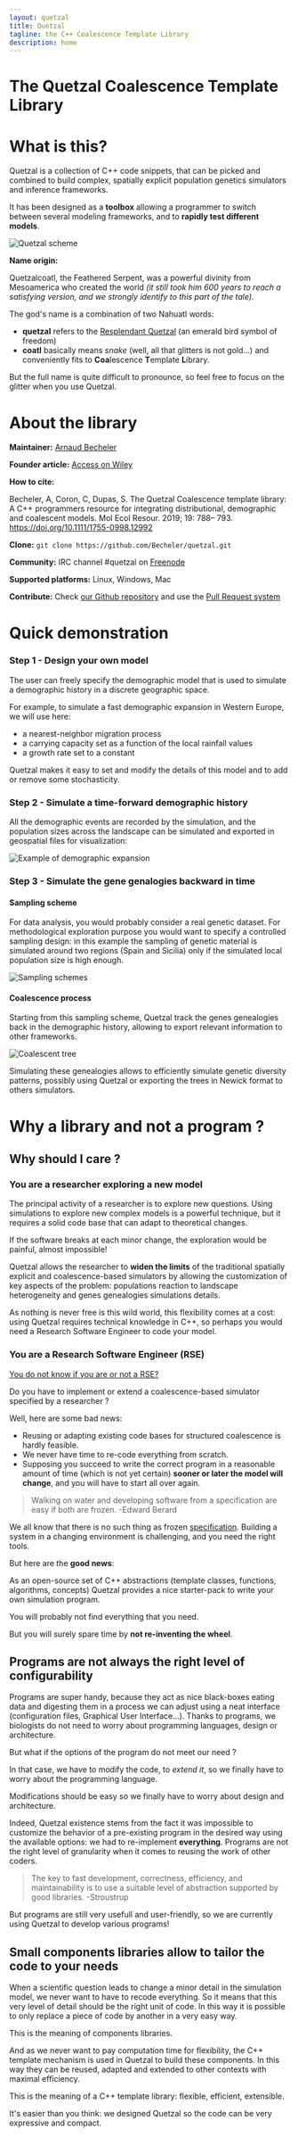 ```yaml
---
layout: quetzal
title: Quetzal
tagline: the C++ Coalescence Template Library
description: home
---
```


# The Quetzal Coalescence Template Library

# What is this?

Quetzal is a collection of C++ code snippets, that can be picked and combined to
build complex, spatially explicit population genetics simulators and inference frameworks.

It has been designed as a **toolbox** allowing a programmer to switch between several
modeling frameworks, and to **rapidly test different models**.

![Quetzal scheme]( {{site.url}}/draw/quetzal_scheme.png)

**Name origin:**

Quetzalcoatl, the Feathered Serpent, was a powerful divinity from Mesoamerica who created the world
*(it still took him 600 years to reach a satisfying version, and we strongly identify to this part
  of the tale).*

The god's name is a combination of two Nahuatl words:
- **quetzal** refers to the [Resplendant Quetzal](https://en.wikipedia.org/wiki/Resplendent_quetzal) (an emerald bird symbol of freedom)
- **coatl** basically means *snake* (well, all that glitters is not gold...) and
conveniently fits to **Coa**lescence **T**emplate **L**ibrary.

But the full name is quite difficult to pronounce, so feel free to focus on the glitter when you use Quetzal.

# About the library

**Maintainer:** [Arnaud Becheler](https://becheler.github.io/)

**Founder article:** [Access on Wiley](https://onlinelibrary.wiley.com/doi/full/10.1111/1755-0998.12992)

**How to cite:**  

Becheler, A, Coron, C, Dupas, S. The Quetzal Coalescence template library: A C++ programmers resource for integrating distributional, demographic and coalescent models. Mol Ecol Resour. 2019; 19: 788– 793. https://doi.org/10.1111/1755-0998.12992

**Clone:** ``git clone https://github.com/Becheler/quetzal.git``

**Community:** IRC channel \#quetzal on [Freenode](https://webchat.freenode.net/)

**Supported platforms:** Linux, Windows, Mac

**Contribute:** Check [our Github repository](https://github.com/Becheler/quetzal) and use the [Pull Request system](https://help.github.com/articles/creating-a-pull-request/)

# Quick demonstration

### Step 1 - Design your own model

The user can freely specify the demographic model that is used to simulate a
demographic history in a discrete geographic space.

For example, to simulate a fast demographic expansion in Western Europe, we will use
here:
* a nearest-neighbor migration process
* a carrying capacity set as a function of the local rainfall values
* a growth rate set to a constant

Quetzal makes it easy to set and modify the details of this model and to add
or remove some stochasticity.

### Step 2 - Simulate a time-forward demographic history

All the demographic events are recorded by the simulation, and
the population sizes across the landscape can be simulated and exported in
geospatial files for visualization:

![Example of demographic expansion]( {{site.url}}/demo/model1/history.gif)

### Step 3 - Simulate the gene genalogies backward in time

#### Sampling scheme

For data analysis, you would probably consider a real genetic dataset.
For methodological exploration purpose you would
want to specify a controlled sampling design: in this example the sampling of genetic material
is simulated around two regions (Spain and Sicilia) only if the simulated local
population size is high enough.

![Sampling schemes]( {{site.url}}/demo/model1/sampling.png)

#### Coalescence process

Starting from this sampling scheme, Quetzal track the genes genealogies
back in the demographic history, allowing to export relevant information to other frameworks.

![Coalescent tree]( {{site.url}}/draw/demo/tree.png)

Simulating these genealogies allows to efficiently simulate genetic diversity patterns,
possibly using Quetzal or exporting the trees in Newick format to others simulators.


# Why a library and not a program ?

## Why should I care ?

### You are a researcher exploring a new model

The principal activity of a researcher is to explore new questions. Using simulations
to explore new complex models is a powerful technique, but it requires a solid
code base that can adapt to theoretical changes.

If the software breaks at each minor change, the exploration would be
painful, almost impossible!

Quetzal allows the researcher to **widen the limits** of the traditional spatially explicit
and coalescence-based simulators by allowing the customization of key aspects of
the problem: populations reaction to landscape heterogeneity and genes genealogies
simulations details.

As nothing is never free is this wild world, this flexibility comes at a cost:
using Quetzal requires technical knowledge in C++, so perhaps you would need a
Research Software Engineer to code your model.

### You are a Research Software Engineer (RSE)

[You do not know if you are or not a RSE?](https://rse.ac.uk/who/)

Do you have to implement or extend a coalescence-based simulator specified by a researcher ?

Well, here are some bad news:
 - Reusing or adapting existing code bases for structured coalescence is hardly feasible.
 - We never have time to re-code everything from scratch.
 - Supposing you succeed to write the correct program
in a reasonable amount of time (which is not yet certain) **sooner or later the model will change**,
and you will have to start all over again.

> Walking on water and developing software from a specification are easy if both are frozen.
> -Edward Berard

We all know that there is no such thing as frozen [specification](https://en.wikipedia.org/wiki/Software_requirements_specification). Building a
system in a changing environment is challenging, and you need the right tools.

But here are the **good news**:

As an open-source set of C++ abstractions (template classes, functions, algorithms, concepts)
Quetzal provides a nice starter-pack to write your own simulation program.

You will probably not find everything that you need.

But you will surely spare time by **not re-inventing the wheel**.

## Programs are not always the right level of configurability

Programs are super handy, because they act as nice black-boxes eating data and
digesting them in a process we can adjust using a neat interface (configuration files,
Graphical User Interface...). Thanks to programs, we biologists do not need to
worry about programming languages, design or architecture.

But what if the options of the program do not meet our need ?

In that case, we have to modify the code, to *extend it*, so we finally have to
worry about the programming language.

Modifications should be easy so we finally have to worry about design and architecture.

Indeed, Quetzal existence stems from the fact it was impossible to customize the behavior
of a pre-existing program in the desired way using the available options: we had
to re-implement **everything**. Programs are not the right level of
granularity when it comes to reusing the work of other coders.

> The key to fast development, correctness, efficiency, and maintainability is
to use a suitable level of abstraction supported by good libraries.
> -Stroustrup

But programs are still very usefull and user-friendly, so we are currently using Quetzal
to develop various programs!

## Small components libraries allow to tailor the code to your needs

When a scientific question leads to change a minor detail in the simulation model,
we never want to have to recode everything. So it means that this very level of
detail should be the right unit of code. In this way it is possible to only replace
a piece of code by another in a very easy way.

This is the meaning of components libraries.

And as we never want to pay computation time for flexibility, the C++ template
mechanism is used in Quetzal to build these components. In this way they can be
reused, adapted and extended to other contexts with maximal efficiency.

This is the meaning of a C++ template library: flexible, efficient, extensible.

It's easier than you think: we designed Quetzal so the code can be very expressive and compact.
